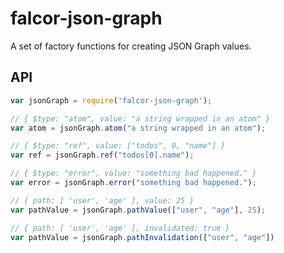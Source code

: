 # falcor-json-graph

A set of factory functions for creating JSON Graph values.

## API

```JavaScript
var jsonGraph = require('falcor-json-graph');

// { $type: "atom", value: "a string wrapped in an atom" }
var atom = jsonGraph.atom("a string wrapped in an atom");

// { $type: "ref", value: ["todos", 0, "name"] }
var ref = jsonGraph.ref("todos[0].name");

// { $type: "error", value: "something bad happened." }
var error = jsonGraph.error("something bad happened.");

// { path: [ 'user', 'age' ], value: 25 }
var pathValue = jsonGraph.pathValue(["user", "age"], 25);

// { path: [ 'user', 'age' ], invalidated: true }
var pathValue = jsonGraph.pathInvalidation(["user", "age"])
```
